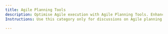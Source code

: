 ```yaml
---
title: Agile Planning Tools
description: Optimise Agile execution with Agile Planning Tools. Enhance backlog management, forecasting, and collaboration across teams.
Instructions: Use this category only for discussions on Agile planning tools, including Azure DevOps, Jira, Rally, Trello, and other Agile management platforms. Topics should focus on backlog refinement, sprint planning, roadmapping, reporting, and leveraging tooling for Agile execution.

---
```


